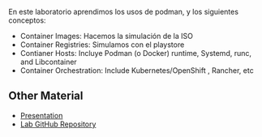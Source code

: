 En este laboratorio aprendimos los usos de podman, y los siguientes conceptos:

- Container Images: Hacemos la simulación de la ISO
- Container Registries: Simulamos con el playstore
- Contianer Hosts: Incluye Podman (o Docker) runtime, Systemd, runc, and Libcontainer
- Container Orchestration: Include Kubernetes/OpenShift , Rancher, etc

## Other Material
- [Presentation](http://bit.ly/2V18QCg)
- [Lab GitHub Repository](https://github.com/openshift-labs/learn-katacoda)


